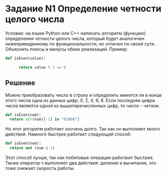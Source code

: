 # Задание N1 Определение четности целого числа
Условие: на языке Python или C++ написать алгоритм (функцию) определения четности целого числа, который будет аналогичен нижеприведенному по функциональности, но отличен по своей сути. Объяснить плюсы и минусы обеих реализаций. 
Пример: 
``` python
def isEven(value):

      return value % 2 == 0
```

## Решение
Можно приобразовать число в строку и определить имеется ли в конце этого числа одна из данных цифр: 0, 2, 4, 6, 8. Если последняя цифра числа является одной из вышеперечисленных цифр, то число - четное.
```python
def isEven(num):
  return str(num)[-1] in "02468"]
```
Но этот алгоритм работает ооочень долго. Так как он выполняет много действий. Намного быстрее работает следующий способ:
```python
def isEven(num):
  return not (num & 1) 
```
Этот способ лучше, так как побитовые операции работают быстрее. Также оператор `%` выполняет два действия: деление и вычитание, это тоже снижает скорость работы.
